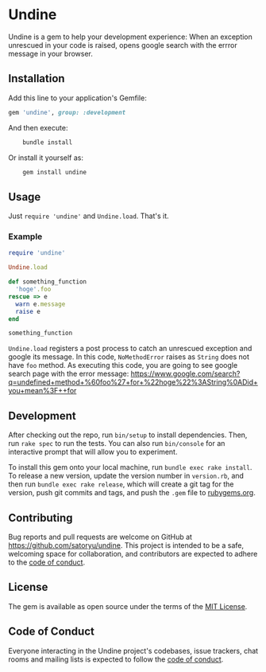 # Undine

Undine is a gem to help your development experience: When an exception unrescued in your  code is raised, opens google search with the errror message in your browser.

## Installation

Add this line to your application's Gemfile:

```ruby
gem 'undine', group: :development
```

And then execute:

```sh
    bundle install
```

Or install it yourself as:

```sh
    gem install undine
```

## Usage

Just `require 'undine'` and `Undine.load`. That's it.

### Example

```ruby
require 'undine'

Undine.load

def something_function
  'hoge'.foo
rescue => e
  warn e.message
  raise e
end

something_function
```

`Undine.load` registers a post process to catch an unrescued exception and google its message.
In this code, `NoMethodError` raises as `String` does not have `foo` method.
As executing this code, you are going to see google search page with the error message: https://www.google.com/search?q=undefined+method+%60foo%27+for+%22hoge%22%3AString%0ADid+you+mean%3F++for

## Development

After checking out the repo, run `bin/setup` to install dependencies. Then, run `rake spec` to run the tests. You can also run `bin/console` for an interactive prompt that will allow you to experiment.

To install this gem onto your local machine, run `bundle exec rake install`. To release a new version, update the version number in `version.rb`, and then run `bundle exec rake release`, which will create a git tag for the version, push git commits and tags, and push the `.gem` file to [rubygems.org](https://rubygems.org).

## Contributing

Bug reports and pull requests are welcome on GitHub at https://github.com/satoryu/undine. This project is intended to be a safe, welcoming space for collaboration, and contributors are expected to adhere to the [code of conduct](https://github.com/satoryu/undine/blob/master/CODE_OF_CONDUCT.md).


## License

The gem is available as open source under the terms of the [MIT License](https://opensource.org/licenses/MIT).

## Code of Conduct

Everyone interacting in the Undine project's codebases, issue trackers, chat rooms and mailing lists is expected to follow the [code of conduct](https://github.com/satoryu/undine/blob/master/CODE_OF_CONDUCT.md).
